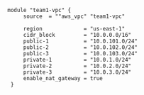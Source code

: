 
    module "team1-vpc" {
         source  = ""aws_vpc" "team1-vpc"
         
         region             = "us-east-1"
         cidr_block         = "10.0.0.0/16"
         public-1           = "10.0.101.0/24"
         public-2           = "10.0.102.0/24"
         public-3           = "10.0.103.0/24"
         private-1          = "10.0.1.0/24"
         private-2          = "10.0.2.0/24"
         private-3          = "10.0.3.0/24"
         enable_nat_gateway = true
     }
